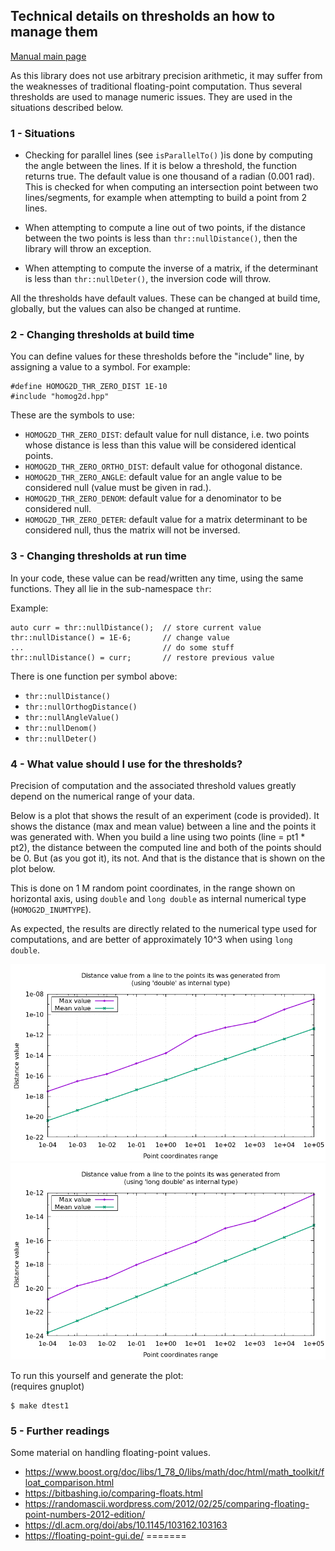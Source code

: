 ## Technical details on thresholds an how to manage them

[Manual main page](homog2d_manual.md)

As this library does not use arbitrary precision arithmetic, it may suffer from the weaknesses of traditional floating-point computation.
Thus several thresholds are used to manage numeric issues.
They are used in the situations described below.

### 1 - Situations

* Checking for parallel lines (see `isParallelTo()` )is done by computing the angle between the lines.
If it is below a threshold, the function returns true.
The default value is one thousand of a radian (0.001 rad).
This is checked for when computing an intersection point between two  lines/segments, for example when attempting to build a point from 2 lines.

* When attempting to compute a line out of two points, if the distance between the two points is less than `thr::nullDistance()`,
then the library will throw an exception.

* When attempting to compute the inverse of a matrix, if the determinant is less
than `thr::nullDeter()`, the inversion code will throw.


All the thresholds have default values.
These can be changed at build time, globally, but the values can also be changed at runtime.

### 2 - Changing thresholds at build time

You can define values for these thresholds before the "include" line, by assigning a value to a symbol.
For example:
```
#define HOMOG2D_THR_ZERO_DIST 1E-10
#include "homog2d.hpp"
```

These are the symbols to use:

* `HOMOG2D_THR_ZERO_DIST`: default value for null distance, i.e. two points whose distance is less than this value will be considered identical points.
* `HOMOG2D_THR_ZERO_ORTHO_DIST`: default value for othogonal distance.
* `HOMOG2D_THR_ZERO_ANGLE`: default value for an angle value to be considered null (value must be given in rad.).
* `HOMOG2D_THR_ZERO_DENOM`: default value for a denominator to be considered null.
* `HOMOG2D_THR_ZERO_DETER`: default value for a matrix determinant to be considered null, thus the matrix will not be inversed.

### 3 - Changing thresholds at run time

In your code, these value can be read/written any time, using the same functions.
They all lie in the sub-namespace `thr`:

Example:
```
auto curr = thr::nullDistance();  // store current value
thr::nullDistance() = 1E-6;       // change value
...                               // do some stuff
thr::nullDistance() = curr;       // restore previous value
```

There is one function per symbol above:
* `thr::nullDistance()`
* `thr::nullOrthogDistance()`
* `thr::nullAngleValue()`
* `thr::nullDenom()`
* `thr::nullDeter()`

### 4 - What value should I use for the thresholds?

Precision of computation and the associated threshold values greatly depend on the numerical range of your data.

Below is a plot that shows the result of an experiment (code is provided).
It shows the distance (max and mean value) between a line and the points it was generated with.
When you build a line using two points (line = pt1 * pt2), the distance between the computed line and both of the points should be 0.
But (as you got it), its not. And that is the distance that is shown on the plot below.

This is done on 1 M random point coordinates, in the range shown on horizontal axis,
using `double` and `long double` as internal numerical type (`HOMOG2D_INUMTYPE`).

As expected, the results are directly related to the numerical type used for computations,
and are better of approximately 10^3 when using `long double`.

![dtest1_d](img_other/dtest1_d.png)
![dtest1_l](img_other/dtest1_l.png)

To run this yourself and generate the plot:
<br>
(requires gnuplot)
```
$ make dtest1
```

### 5 - Further readings

Some material on handling floating-point values.

- https://www.boost.org/doc/libs/1_78_0/libs/math/doc/html/math_toolkit/float_comparison.html
- https://bitbashing.io/comparing-floats.html
- https://randomascii.wordpress.com/2012/02/25/comparing-floating-point-numbers-2012-edition/
- https://dl.acm.org/doi/abs/10.1145/103162.103163
- https://floating-point-gui.de/
=======

